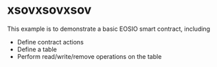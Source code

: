 # xsovxsovxsov

This example is to demonstrate a basic EOSIO smart contract, including

- Define contract actions
- Define a table
- Perform read/write/remove operations on the table
